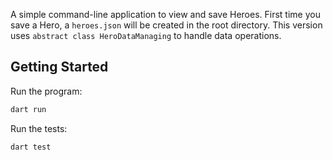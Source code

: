 A simple command-line application to view and save Heroes.
First time you save a Hero, a `heroes.json` will be created in the root directory.
This version uses `abstract class HeroDataManaging` to handle data operations.

## Getting Started

Run the program:

```bash
dart run
```

Run the tests:

```bash
dart test
```

